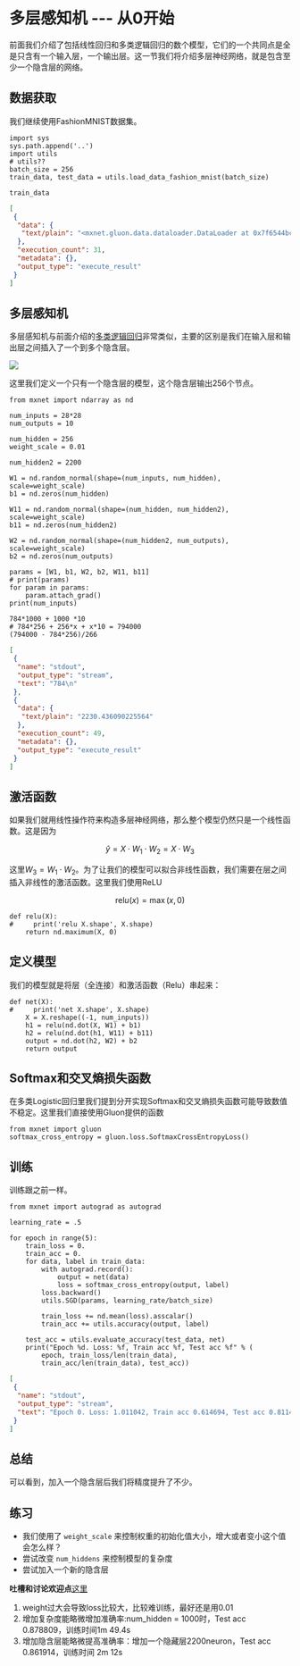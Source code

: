 # 多层感知机 --- 从0开始

前面我们介绍了包括线性回归和多类逻辑回归的数个模型，它们的一个共同点是全是只含有一个输入层，一个输出层。这一节我们将介绍多层神经网络，就是包含至少一个隐含层的网络。

## 数据获取

我们继续使用FashionMNIST数据集。

```{.python .input  n=30}
import sys
sys.path.append('..')
import utils
# utils??
batch_size = 256
train_data, test_data = utils.load_data_fashion_mnist(batch_size)
```

```{.python .input  n=31}
train_data
```

```{.json .output n=31}
[
 {
  "data": {
   "text/plain": "<mxnet.gluon.data.dataloader.DataLoader at 0x7f6544bc6080>"
  },
  "execution_count": 31,
  "metadata": {},
  "output_type": "execute_result"
 }
]
```

## 多层感知机

多层感知机与前面介绍的[多类逻辑回归](../chapter_crashcourse/softmax-regression-scratch.md)非常类似，主要的区别是我们在输入层和输出层之间插入了一个到多个隐含层。

![](../img/multilayer-perceptron.png)

这里我们定义一个只有一个隐含层的模型，这个隐含层输出256个节点。

```{.python .input  n=49}
from mxnet import ndarray as nd

num_inputs = 28*28
num_outputs = 10

num_hidden = 256
weight_scale = 0.01

num_hidden2 = 2200

W1 = nd.random_normal(shape=(num_inputs, num_hidden), scale=weight_scale)
b1 = nd.zeros(num_hidden)

W11 = nd.random_normal(shape=(num_hidden, num_hidden2), scale=weight_scale)
b11 = nd.zeros(num_hidden2)

W2 = nd.random_normal(shape=(num_hidden2, num_outputs), scale=weight_scale)
b2 = nd.zeros(num_outputs)

params = [W1, b1, W2, b2, W11, b11]
# print(params)
for param in params:
    param.attach_grad()
print(num_inputs)

784*1000 + 1000 *10
# 784*256 + 256*x + x*10 = 794000
(794000 - 784*256)/266
```

```{.json .output n=49}
[
 {
  "name": "stdout",
  "output_type": "stream",
  "text": "784\n"
 },
 {
  "data": {
   "text/plain": "2230.436090225564"
  },
  "execution_count": 49,
  "metadata": {},
  "output_type": "execute_result"
 }
]
```

## 激活函数

如果我们就用线性操作符来构造多层神经网络，那么整个模型仍然只是一个线性函数。这是因为

$$\hat{y} = X \cdot W_1 \cdot W_2 = X \cdot W_3 $$

这里$W_3 = W_1 \cdot W_2$。为了让我们的模型可以拟合非线性函数，我们需要在层之间插入非线性的激活函数。这里我们使用ReLU

$$\textrm{rel}u(x)=\max(x, 0)$$

```{.python .input  n=33}
def relu(X):
#     print('relu X.shape', X.shape)
    return nd.maximum(X, 0)
```

## 定义模型

我们的模型就是将层（全连接）和激活函数（Relu）串起来：

```{.python .input  n=53}
def net(X):
#     print('net X.shape', X.shape)
    X = X.reshape((-1, num_inputs))
    h1 = relu(nd.dot(X, W1) + b1)
    h2 = relu(nd.dot(h1, W11) + b11)
    output = nd.dot(h2, W2) + b2
    return output
```

## Softmax和交叉熵损失函数

在多类Logistic回归里我们提到分开实现Softmax和交叉熵损失函数可能导致数值不稳定。这里我们直接使用Gluon提供的函数

```{.python .input  n=51}
from mxnet import gluon
softmax_cross_entropy = gluon.loss.SoftmaxCrossEntropyLoss()
```

## 训练

训练跟之前一样。

```{.python .input  n=54}
from mxnet import autograd as autograd

learning_rate = .5

for epoch in range(5):
    train_loss = 0.
    train_acc = 0.
    for data, label in train_data:
        with autograd.record():
            output = net(data)
            loss = softmax_cross_entropy(output, label)
        loss.backward()
        utils.SGD(params, learning_rate/batch_size)

        train_loss += nd.mean(loss).asscalar()
        train_acc += utils.accuracy(output, label)

    test_acc = utils.evaluate_accuracy(test_data, net)
    print("Epoch %d. Loss: %f, Train acc %f, Test acc %f" % (
        epoch, train_loss/len(train_data),
        train_acc/len(train_data), test_acc))
```

```{.json .output n=54}
[
 {
  "name": "stdout",
  "output_type": "stream",
  "text": "Epoch 0. Loss: 1.011042, Train acc 0.614694, Test acc 0.811426\nEpoch 1. Loss: 0.528075, Train acc 0.801579, Test acc 0.817285\nEpoch 2. Loss: 0.445486, Train acc 0.836420, Test acc 0.854980\nEpoch 3. Loss: 0.452725, Train acc 0.836597, Test acc 0.853906\nEpoch 4. Loss: 0.400831, Train acc 0.849596, Test acc 0.861914\n"
 }
]
```

## 总结

可以看到，加入一个隐含层后我们将精度提升了不少。

## 练习

- 我们使用了 `weight_scale` 来控制权重的初始化值大小，增大或者变小这个值会怎么样？
- 尝试改变 `num_hiddens` 来控制模型的复杂度
- 尝试加入一个新的隐含层

**吐槽和讨论欢迎点**[这里](https://discuss.gluon.ai/t/topic/739)

1. weight过大会导致loss比较大，比较难训练，最好还是用0.01
2. 增加复杂度能略微增加准确率:num_hidden = 1000时，Test acc 0.878809，训练时间1m 49.4s
3. 增加隐含层能略微提高准确率：增加一个隐藏层2200neuron，Test acc 0.861914，训练时间 2m 12s
